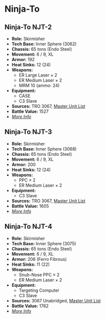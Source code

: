 # Ninja-To
## Ninja-To NJT-2
- **Role:** Skirmisher
- **Tech Base:** Inner Sphere (3062)
- **Chassis:** 65 tons (Endo Steel)
- **Movement:** 6 / 9, XL
- **Armor:** 192
- **Heat Sinks:** 12 (24)
- **Weapons:**
  - ER Large Laser × 2
  - ER Medium Laser × 2
  - MRM 10 (ammo: 24)
- **Equipment:**
  - CASE
  - C3 Slave
- **Sources:** TRO 3067, [Master Unit List](http://masterunitlist.info/Unit/Details/4726/ninja-to-njt-2)
- **Battle Value:** 1527
- [*More Info*](ninja-to/ninja-to_njt-2.md)

## Ninja-To NJT-3
- **Role:** Skirmisher
- **Tech Base:** Inner Sphere (3068)
- **Chassis:** 65 tons (Endo Steel)
- **Movement:** 6 / 9, XL
- **Armor:** 200
- **Heat Sinks:** 12 (24)
- **Weapons:**
  - PPC × 2
  - ER Medium Laser × 2
- **Equipment:**
  - C3 Slave
- **Sources:** TRO 3067, [Master Unit List](http://masterunitlist.info/Unit/Details/4727/ninja-to-njt-3)
- **Battle Value:** 1605
- [*More Info*](ninja-to/ninja-to_njt-3.md)

## Ninja-To NJT-4
- **Role:** Skirmisher
- **Tech Base:** Inner Sphere (3075)
- **Chassis:** 65 tons (Endo Steel)
- **Movement:** 6 / 9, XL
- **Armor:** 206 (Ferro Fibrous)
- **Heat Sinks:** 11 (22)
- **Weapons:**
  - Snub-Nose PPC × 2
  - ER Medium Laser × 2
- **Equipment:**
  - Targeting Computer
  - C3 Slave
- **Sources:** 3067 Unabridged, [Master Unit List](http://masterunitlist.info/Unit/Details/5687/ninja-to-njt-4)
- **Battle Value:** 1762
- [*More Info*](ninja-to/ninja-to_njt-4.md)

